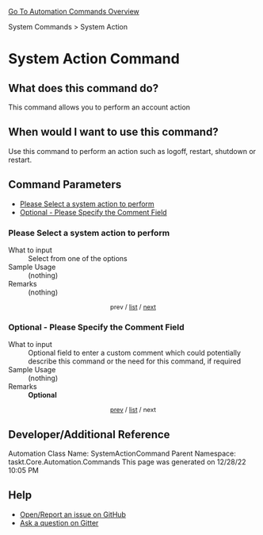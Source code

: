 <!--TITLE: System Action Command -->
<!-- SUBTITLE: a command in the System Commands group. -->
[Go To Automation Commands Overview](/automation-commands.md)


System Commands &gt; System Action


# System Action Command


## What does this command do?
This command allows you to perform an account action


## When would I want to use this command?
Use this command to perform an action such as logoff, restart, shutdown or restart.


<a id="param_list"></a>
## Command Parameters
- [Please Select a system action to perform](#param_0)
- [Optional - Please Specify the Comment Field](#param_1)


<a id="param_0"></a>
### Please Select a system action to perform


<dl>
<dt>What to input</dt><dd>Select from one of the options</dd>
<dt>Sample Usage</dt><dd>(nothing)</dd>
<dt>Remarks</dt><dd>(nothing)</dd>
</dl>




<div style="font-size: 90%; text-align: center">


prev / [list](#param_list) / [next](#param_1)


</div>


<a id="param_1"></a>
### Optional - Please Specify the Comment Field


<dl>
<dt>What to input</dt><dd>Optional field to enter a custom comment which could potentially describe this command or the need for this command, if required</dd>
<dt>Sample Usage</dt><dd>(nothing)</dd>
<dt>Remarks</dt><dd><strong>Optional</strong><br></dd>
</dl>




<div style="font-size: 90%; text-align: center">


[prev](#param_1) / [list](#param_list) / next


</div>


## Developer/Additional Reference
Automation Class Name: SystemActionCommand
Parent Namespace: taskt.Core.Automation.Commands
This page was generated on 12/28/22 10:05 PM


## Help
- [Open/Report an issue on GitHub](https://github.com/saucepleez/taskt/issues/new)
- [Ask a question on Gitter](https://gitter.im/taskt-rpa/Lobby)
